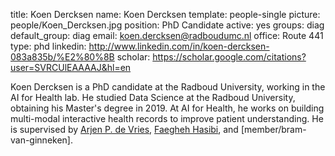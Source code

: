 title: Koen Dercksen
name: Koen Dercksen
template: people-single
picture: people/Koen_Dercksen.jpg
position: PhD Candidate
active: yes
groups: diag
default_group: diag
email: koen.dercksen@radboudumc.nl
office: Route 441
type: phd
linkedin: http://www.linkedin.com/in/koen-dercksen-083a835b/%E2%80%8B
scholar: https://scholar.google.com/citations?user=SVRCUlEAAAAJ&hl=en

Koen Dercksen is a PhD candidate at the Radboud University, working in the AI
for Health lab. He studied Data Science at the Radboud University, obtaining
his Master's degree in 2019. At AI for Health, he works on building multi-modal
interactive health records to improve patient understanding. He is supervised
by [Arjen P. de Vries](https://www.ru.nl/english/people/vries-a-de/), [Faegheh
Hasibi](http://hasibi.com/), and [member/bram-van-ginneken].
